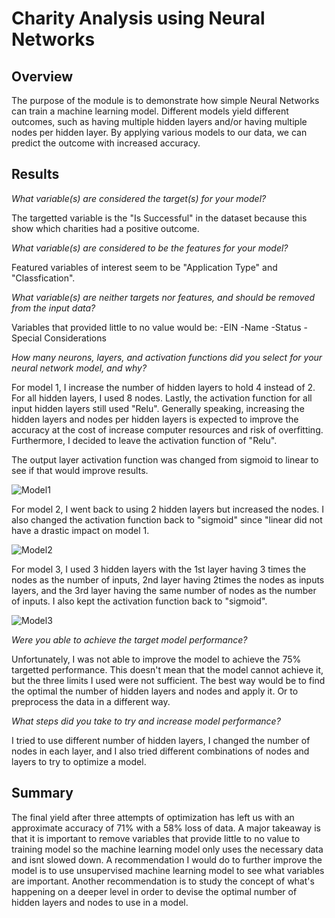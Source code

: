 # Charity Analysis using Neural Networks

## Overview
The purpose of the module is to demonstrate how simple Neural Networks can train a machine learning model. Different models yield different outcomes, such as having multiple hidden layers and/or having multiple nodes per hidden layer. By applying various models to our data, we can predict the outcome with increased accuracy.

## Results

*What variable(s) are considered the target(s) for your model?*

The targetted variable is the "Is Successful" in the dataset because this show which charities had a positive outcome.

*What variable(s) are considered to be the features for your model?*

Featured variables of interest seem to be "Application Type" and "Classfication".

*What variable(s) are neither targets nor features, and should be removed from the input data?*

Variables that provided little to no value would be: -EIN -Name -Status -Special Considerations

*How many neurons, layers, and activation functions did you select for your neural network model, and why?*

For model 1, I increase the number of hidden layers to hold 4 instead of 2. For all hidden layers, I used 8 nodes. Lastly, the activation function for all input hidden layers still used "Relu". Generally speaking, increasing the hidden layers and nodes per hidden layers is expected to improve the accuracy at the cost of increase computer resources and risk of overfitting. Furthermore, I decided to leave the activation function of "Relu".

The output layer activation function was changed from sigmoid to linear to see if that would improve results.

![Model1](https://user-images.githubusercontent.com/102441140/185858428-86c98b6d-7ebf-4782-be29-27153a659cb2.png)

For model 2, I went back to using 2 hidden layers but increased the nodes. I also changed the activation function back to "sigmoid" since "linear did not have a drastic impact on model 1.

![Model2](https://user-images.githubusercontent.com/102441140/185859058-10068c78-59cd-4996-b7e4-00412bd79134.png)

For model 3, I used 3 hidden layers with the 1st layer having 3 times the nodes as the number of inputs, 2nd layer having 2times the nodes as inputs layers, and the 3rd layer having the same number of nodes as the number of inputs. I also kept the activation function back to "sigmoid".

![Model3](https://user-images.githubusercontent.com/102441140/185859648-2f4b9867-7091-4f40-aad9-d6ec60e3fbba.png)

*Were you able to achieve the target model performance?*

Unfortunately, I was not able to improve the model to achieve the 75% targetted performance. This doesn't mean that the model cannot achieve it, but the three limits I used were not sufficient. The best way would be to find the optimal the number of hidden layers and nodes and apply it. Or to preprocess the data in a different way.

*What steps did you take to try and increase model performance?*

I tried to use different number of hidden layers, I changed the number of nodes in each layer, and I also tried different combinations of nodes and layers to try to optimize a model.


## Summary

The final yield after three attempts of optimization has left us with an approximate accuracy of 71% with a 58% loss of data. A major takeaway is that it is important to remove variables that provide little to no value to training model so the machine learning model only uses the necessary data and isnt slowed down. A recommendation I would do to further improve the model is to use unsupervised machine learning model to see what variables are important. Another recommendation is to study the concept of what's happening on a deeper level in order to devise the optimal number of hidden layers and nodes to use in a model.
